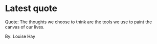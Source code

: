 # Latest quote 

Quote: The thoughts we choose to think are the tools we use to paint the canvas of our lives. 

By: Louise Hay